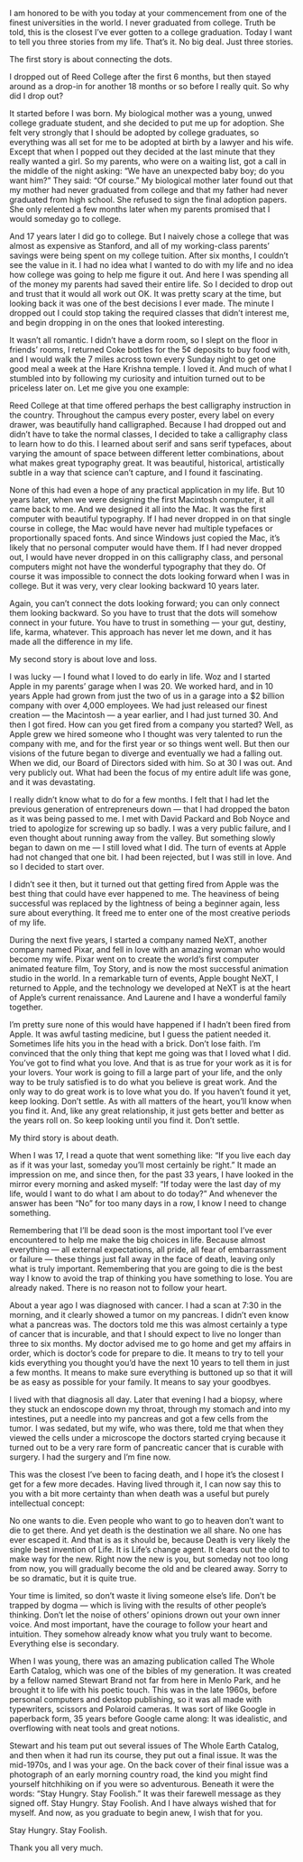 I am honored to be with you today at your commencement from one of the finest universities in the world.
I never graduated from college.
Truth be told, this is the closest I’ve ever gotten to a college graduation.
Today I want to tell you three stories from my life.
That’s it.
No big deal.
Just three stories.


The first story is about connecting the dots.

I dropped out of Reed College after the first 6 months, 
but then stayed around as a drop-in for another 18 months or so before I really quit.
So why did I drop out?

It started before I was born.
My biological mother was a young, unwed college graduate student, 
and she decided to put me up for adoption.
She felt very strongly that I should be adopted by college graduates, 
so everything was all set for me to be adopted at birth by a lawyer and his wife.
Except that when I popped out they decided at the last minute that they really wanted a girl.
So my parents, who were on a waiting list, 
got a call in the middle of the night asking: 
“We have an unexpected baby boy; do you want him?” 
They said: “Of course.” 
My biological mother later found out that my mother had never graduated from college and that my father had never graduated from high school.
She refused to sign the final adoption papers.
She only relented a few months later when my parents promised that I would someday go to college.

And 17 years later I did go to college.
But I naively chose a college that was almost as expensive as Stanford, 
and all of my working-class parents’ savings were being spent on my college tuition.
After six months, I couldn’t see the value in it.
I had no idea what I wanted to do with my life and no idea how college was going to help me figure it out.
And here I was spending all of the money my parents had saved their entire life.
So I decided to drop out and trust that it would all work out OK.
It was pretty scary at the time, 
but looking back it was one of the best decisions I ever made.
The minute I dropped out I could stop taking the required classes that didn’t interest me, 
and begin dropping in on the ones that looked interesting.

It wasn’t all romantic.
I didn’t have a dorm room, so I slept on the floor in friends’ rooms, 
I returned Coke bottles for the 5¢ deposits to buy food with, 
and I would walk the 7 miles across town every Sunday night to get one good meal a week at the Hare Krishna temple.
I loved it.
And much of what I stumbled into by following my curiosity and intuition turned out to be priceless later on.
Let me give you one example:

Reed College at that time offered perhaps the best calligraphy instruction in the country.
Throughout the campus every poster, every label on every drawer, was beautifully hand calligraphed.
Because I had dropped out and didn’t have to take the normal classes, I decided to take a calligraphy class to learn how to do this.
I learned about serif and sans serif typefaces, 
about varying the amount of space between different letter combinations, 
about what makes great typography great.
It was beautiful, historical, artistically subtle in a way that science can’t capture, 
and I found it fascinating.

None of this had even a hope of any practical application in my life.
But 10 years later, when we were designing the first Macintosh computer, it all came back to me.
And we designed it all into the Mac.
It was the first computer with beautiful typography.
If I had never dropped in on that single course in college, the Mac would have never had multiple typefaces or proportionally spaced fonts.
And since Windows just copied the Mac, it’s likely that no personal computer would have them.
If I had never dropped out, I would have never dropped in on this calligraphy class, and personal computers might not have the wonderful typography that they do.
Of course it was impossible to connect the dots looking forward when I was in college.
But it was very, very clear looking backward 10 years later.

Again, you can’t connect the dots looking forward; 
you can only connect them looking backward.
So you have to trust that the dots will somehow connect in your future.
You have to trust in something — your gut, destiny, life, karma, whatever.
This approach has never let me down, and it has made all the difference in my life.

My second story is about love and loss.

I was lucky — I found what I loved to do early in life.
Woz and I started Apple in my parents’ garage when I was 20.
We worked hard, 
and in 10 years Apple had grown from just the two of us in a garage into a $2 billion company with over 4,000 employees.
We had just released our finest creation — the Macintosh — a year earlier, 
and I had just turned 30.
And then I got fired.
How can you get fired from a company you started?
Well, as Apple grew we hired someone who I thought was very talented to run the company with me, 
and for the first year or so things went well.
But then our visions of the future began to diverge and eventually we had a falling out.
When we did, our Board of Directors sided with him.
So at 30 I was out.
And very publicly out.
What had been the focus of my entire adult life was gone, and it was devastating.

I really didn’t know what to do for a few months.
I felt that I had let the previous generation of entrepreneurs down — 
that I had dropped the baton as it was being passed to me.
I met with David Packard and Bob Noyce 
and tried to apologize for screwing up so badly.
I was a very public failure, 
and I even thought about running away from the valley.
But something slowly began to dawn on me — 
I still loved what I did.
The turn of events at Apple had not changed that one bit.
I had been rejected, but I was still in love.
And so I decided to start over.

I didn’t see it then, but it turned out that getting fired from Apple was the best thing that could have ever happened to me.
The heaviness of being successful was replaced by the lightness of being a beginner again, less sure about everything.
It freed me to enter one of the most creative periods of my life.

During the next five years, I started a company named NeXT, another company named Pixar, 
and fell in love with an amazing woman who would become my wife.
Pixar went on to create the world’s first computer animated feature film, Toy Story, 
and is now the most successful animation studio in the world.
In a remarkable turn of events, Apple bought NeXT, I returned to Apple, 
and the technology we developed at NeXT is at the heart of Apple’s current renaissance.
And Laurene and I have a wonderful family together.

I’m pretty sure none of this would have happened if I hadn’t been fired from Apple.
It was awful tasting medicine, but I guess the patient needed it.
Sometimes life hits you in the head with a brick.
Don’t lose faith.
I’m convinced that the only thing that kept me going was that I loved what I did.
You’ve got to find what you love.
And that is as true for your work as it is for your lovers.
Your work is going to fill a large part of your life, 
and the only way to be truly satisfied is to do what you believe is great work.
And the only way to do great work is to love what you do.
If you haven’t found it yet, keep looking.
Don’t settle.
As with all matters of the heart, 
you’ll know when you find it.
And, like any great relationship, it just gets better and better as the years roll on.
So keep looking until you find it.
Don’t settle.

My third story is about death.

When I was 17, I read a quote that went something like: 
“If you live each day as if it was your last, 
someday you’ll most certainly be right.” 
It made an impression on me, 
and since then, for the past 33 years, 
I have looked in the mirror every morning and asked myself:
 “If today were the last day of my life, would I want to do what I am about to do today?” 
And whenever the answer has been “No” for too many days in a row, 
I know I need to change something.

Remembering that I’ll be dead soon is the most important tool I’ve ever encountered to help me make the big choices in life.
Because almost everything — 
all external expectations, all pride, all fear of embarrassment or failure — 
these things just fall away in the face of death, 
leaving only what is truly important.
Remembering that you are going to die 
is the best way I know to avoid the trap of thinking you have something to lose.
You are already naked.
There is no reason not to follow your heart.

About a year ago I was diagnosed with cancer.
I had a scan at 7:30 in the morning, 
and it clearly showed a tumor on my pancreas.
I didn’t even know what a pancreas was.
The doctors told me this was almost certainly a type of cancer that is incurable, 
and that I should expect to live no longer than three to six months.
My doctor advised me to go home and get my affairs in order, which is doctor’s code for prepare to die.
It means to try to tell your kids everything you thought you’d have the next 10 years to tell them in just a few months.
It means to make sure everything is buttoned up so that it will be as easy as possible for your family.
It means to say your goodbyes.

I lived with that diagnosis all day.
Later that evening I had a biopsy, 
where they stuck an endoscope down my throat, 
through my stomach and into my intestines, 
put a needle into my pancreas and got a few cells from the tumor.
I was sedated, but my wife, who was there, 
told me that when they viewed the cells under a microscope the doctors started crying 
because it turned out to be a very rare form of pancreatic cancer that is curable with surgery.
I had the surgery and I’m fine now.

This was the closest I’ve been to facing death, and I hope it’s the closest I get for a few more decades.
Having lived through it, I can now say this to you with a bit more certainty than when death was a useful but purely intellectual concept:

No one wants to die.
Even people who want to go to heaven don’t want to die to get there.
And yet death is the destination we all share.
No one has ever escaped it.
And that is as it should be, because Death is very likely the single best invention of Life.
It is Life’s change agent.
It clears out the old to make way for the new.
Right now the new is you, but someday not too long from now, you will gradually become the old and be cleared away.
Sorry to be so dramatic, but it is quite true.

Your time is limited, so don’t waste it living someone else’s life.
Don’t be trapped by dogma — which is living with the results of other people’s thinking.
Don’t let the noise of others’ opinions drown out your own inner voice.
And most important, have the courage to follow your heart and intuition.
They somehow already know what you truly want to become.
Everything else is secondary.

When I was young, there was an amazing publication called The Whole Earth Catalog, which was one of the bibles of my generation.
It was created by a fellow named Stewart Brand not far from here in Menlo Park, and he brought it to life with his poetic touch.
This was in the late 1960s, before personal computers and desktop publishing, so it was all made with typewriters, scissors and Polaroid cameras.
It was sort of like Google in paperback form, 35 years before Google came along: It was idealistic, and overflowing with neat tools and great notions.

Stewart and his team put out several issues of The Whole Earth Catalog, 
and then when it had run its course, 
they put out a final issue.
It was the mid-1970s, and I was your age.
On the back cover of their final issue 
was a photograph of an early morning country road, 
the kind you might find yourself hitchhiking on if you were so adventurous.
Beneath it were the words:
“Stay Hungry. Stay Foolish.” 
It was their farewell message as they signed off.
Stay Hungry. Stay Foolish.
And I have always wished that for myself.
And now, as you graduate to begin anew, I wish that for you.

Stay Hungry. Stay Foolish.

Thank you all very much.
